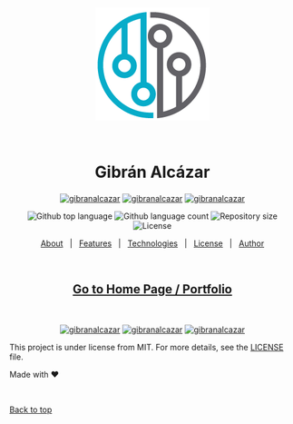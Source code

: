 <div align="center" id="top"> 
  <img src="./images/gntr.png" alt="Gibran Alcazar" />

  &#xa0;

  <!-- <a href="https://gibranalcazar.netlify.app">Demo</a> -->
</div>

<h1 align="center">Gibrán Alcázar</h1>

<p align="center">
<a href="https://github.com/gibranalcazar" target="_blank"><img align="center" src="https://cdn.jsdelivr.net/npm/simple-icons@3.0.1/icons/github.svg" alt="gibranalcazar" height="20" width="20" /></a>
<a href="https://www.linkedin.com/in/gibran-alcazar/" target="_blank"><img align="center" src="https://cdn.jsdelivr.net/npm/simple-icons@3.0.1/icons/linkedin.svg" alt="gibranalcazar" height="20" width="20" /></a>
<a href="mailto:gibran@live.com" target="_blank"><img align="center" src="https://cdn.jsdelivr.net/npm/simple-icons@3.0.1/icons/gmail.svg" alt="gibranalcazar" height="20" width="20" /></a>
</p>

<p align="center">
  <img alt="Github top language" src="https://img.shields.io/github/languages/top/gibranalcazar/gibranalcazar?color=56BEB8">

  <img alt="Github language count" src="https://img.shields.io/github/languages/count/gibranalcazar/gibranalcazar?color=56BEB8">

  <img alt="Repository size" src="https://img.shields.io/github/repo-size/gibranalcazar/gibranalcazar?color=56BEB8">

  <img alt="License" src="https://img.shields.io/github/license/gibranalcazar/gibranalcazar?color=56BEB8">

  <!-- <img alt="Github issues" src="https://img.shields.io/github/issues/gibranalcazar/gibranalcazar?color=56BEB8" /> -->

  <!-- <img alt="Github forks" src="https://img.shields.io/github/forks/gibranalcazar/gibranalcazar?color=56BEB8" /> -->

  <!-- <img alt="Github stars" src="https://img.shields.io/github/stars/gibranalcazar/gibranalcazar?color=56BEB8" /> -->
</p>

<!-- Status -->

<!-- <h4 align="center"> 
	🚧  Gibranalcazar 🚀 Under construction...  🚧
</h4> 

<hr> -->


<p align="center">
  <a href="#dart-about">About</a> &#xa0; | &#xa0; 
  <a href="#sparkles-features">Features</a> &#xa0; | &#xa0;
  <a href="#rocket-technologies">Technologies</a> &#xa0; | &#xa0;
  <a href="#memo-license">License</a> &#xa0; | &#xa0;
  <a href="https://github.com/gibranalcazar" target="_blank">Author</a>
</p>

<br>
<h2 align="center">
<a href="https://gibranalcazar.github.io/gibranalcazar/" target="_blank">Go to Home Page / Portfolio</a>
</h2>
<br>

<p align="center">
<a href="https://github.com/gibranalcazar" target="_blank"><img align="center" src="https://cdn.jsdelivr.net/npm/simple-icons@3.0.1/icons/github.svg" alt="gibranalcazar" height="20" width="20" /></a>
<a href="https://www.linkedin.com/in/gibran-alcazar/" target="_blank"><img align="center" src="https://cdn.jsdelivr.net/npm/simple-icons@3.0.1/icons/linkedin.svg" alt="gibranalcazar" height="20" width="20" /></a>
<a href="mailto:gibran@live.com" target="_blank"><img align="center" src="https://cdn.jsdelivr.net/npm/simple-icons@3.0.1/icons/gmail.svg" alt="gibranalcazar" height="20" width="20" /></a>
</p>

This project is under license from MIT. For more details, see the [LICENSE](LICENSE.md) file.


Made with :heart: 

&#xa0;

<a href="#top">Back to top</a>



